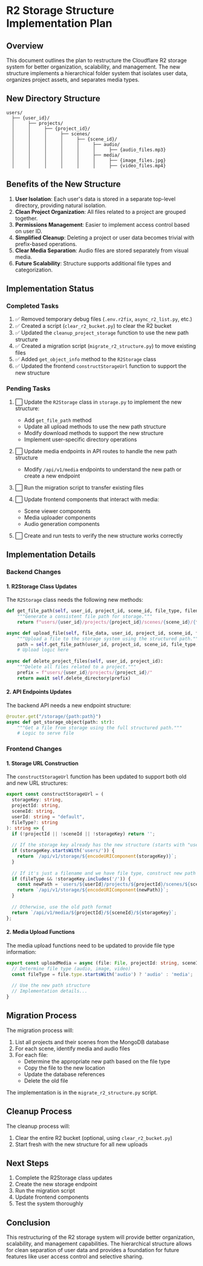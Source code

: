 # R2 Storage Structure Implementation Plan

## Overview

This document outlines the plan to restructure the Cloudflare R2 storage system for better organization, scalability, and management. The new structure implements a hierarchical folder system that isolates user data, organizes project assets, and separates media types.

## New Directory Structure

```
users/
  ├── {user_id}/
  │     ├── projects/
  │     │     ├── {project_id}/
  │     │     │     ├── scenes/
  │     │     │     │     ├── {scene_id}/
  │     │     │     │     │     ├── audio/
  │     │     │     │     │     │     ├── {audio_files.mp3}
  │     │     │     │     │     ├── media/
  │     │     │     │     │     │     ├── {image_files.jpg}
  │     │     │     │     │     │     ├── {video_files.mp4}
```

## Benefits of the New Structure

1. **User Isolation**: Each user's data is stored in a separate top-level directory, providing natural isolation.
2. **Clean Project Organization**: All files related to a project are grouped together.
3. **Permissions Management**: Easier to implement access control based on user ID.
4. **Simplified Cleanup**: Deleting a project or user data becomes trivial with prefix-based operations.
5. **Clear Media Separation**: Audio files are stored separately from visual media.
6. **Future Scalability**: Structure supports additional file types and categorization.

## Implementation Status

### Completed Tasks

1. ✅ Removed temporary debug files (`.env.r2fix`, `async_r2_list.py`, etc.)
2. ✅ Created a script (`clear_r2_bucket.py`) to clear the R2 bucket
3. ✅ Updated the `cleanup_project_storage` function to use the new path structure
4. ✅ Created a migration script (`migrate_r2_structure.py`) to move existing files
5. ✅ Added `get_object_info` method to the `R2Storage` class
6. ✅ Updated the frontend `constructStorageUrl` function to support the new structure

### Pending Tasks

1. ⬜ Update the `R2Storage` class in `storage.py` to implement the new structure:
   - Add `get_file_path` method
   - Update all upload methods to use the new path structure
   - Modify download methods to support the new structure
   - Implement user-specific directory operations

2. ⬜ Update media endpoints in API routes to handle the new path structure
   - Modify `/api/v1/media` endpoints to understand the new path or create a new endpoint

3. ⬜ Run the migration script to transfer existing files 

4. ⬜ Update frontend components that interact with media:
   - Scene viewer components
   - Media uploader components
   - Audio generation components

5. ⬜ Create and run tests to verify the new structure works correctly

## Implementation Details

### Backend Changes

#### 1. R2Storage Class Updates

The `R2Storage` class needs the following new methods:

```python
def get_file_path(self, user_id, project_id, scene_id, file_type, filename):
    """Generate a consistent file path for storage."""
    return f"users/{user_id}/projects/{project_id}/scenes/{scene_id}/{file_type}/{filename}"

async def upload_file(self, file_data, user_id, project_id, scene_id, file_type, filename):
    """Upload a file to the storage system using the structured path."""
    path = self.get_file_path(user_id, project_id, scene_id, file_type, filename)
    # Upload logic here
    
async def delete_project_files(self, user_id, project_id):
    """Delete all files related to a project."""
    prefix = f"users/{user_id}/projects/{project_id}/"
    return await self.delete_directory(prefix)
```

#### 2. API Endpoints Updates

The backend API needs a new endpoint structure:

```python
@router.get("/storage/{path:path}")
async def get_storage_object(path: str):
    """Get a file from storage using the full structured path."""
    # Logic to serve file
```

### Frontend Changes

#### 1. Storage URL Construction

The `constructStorageUrl` function has been updated to support both old and new URL structures:

```typescript
export const constructStorageUrl = (
  storageKey: string,
  projectId: string,
  sceneId: string,
  userId: string = "default",
  fileType?: string
): string => {
  if (!projectId || !sceneId || !storageKey) return '';
  
  // If the storage key already has the new structure (starts with "users/")
  if (storageKey.startsWith('users/')) {
    return `/api/v1/storage/${encodeURIComponent(storageKey)}`;
  }
  
  // If it's just a filename and we have file type, construct new path
  if (fileType && !storageKey.includes('/')) {
    const newPath = `users/${userId}/projects/${projectId}/scenes/${sceneId}/${fileType}/${storageKey}`;
    return `/api/v1/storage/${encodeURIComponent(newPath)}`;
  }
  
  // Otherwise, use the old path format
  return `/api/v1/media/${projectId}/${sceneId}/${storageKey}`;
};
```

#### 2. Media Upload Functions

The media upload functions need to be updated to provide file type information:

```typescript
export const uploadMedia = async (file: File, projectId: string, sceneId: string) => {
  // Determine file type (audio, image, video)
  const fileType = file.type.startsWith('audio') ? 'audio' : 'media';
  
  // Use the new path structure
  // Implementation details...
}
```

## Migration Process

The migration process will:

1. List all projects and their scenes from the MongoDB database
2. For each scene, identify media and audio files
3. For each file:
   - Determine the appropriate new path based on the file type
   - Copy the file to the new location
   - Update the database references
   - Delete the old file

The implementation is in the `migrate_r2_structure.py` script.

## Cleanup Process

The cleanup process will:

1. Clear the entire R2 bucket (optional, using `clear_r2_bucket.py`)
2. Start fresh with the new structure for all new uploads

## Next Steps

1. Complete the R2Storage class updates
2. Create the new storage endpoint
3. Run the migration script
4. Update frontend components
5. Test the system thoroughly

## Conclusion

This restructuring of the R2 storage system will provide better organization, scalability, and management capabilities. The hierarchical structure allows for clean separation of user data and provides a foundation for future features like user access control and selective sharing. 